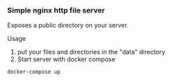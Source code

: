 ### Simple nginx http file server

Exposes a public directory on your server.

Usage
1. put your files and directories in the "data" directory
2. Start server with docker compose

```
docker-compose up
```


